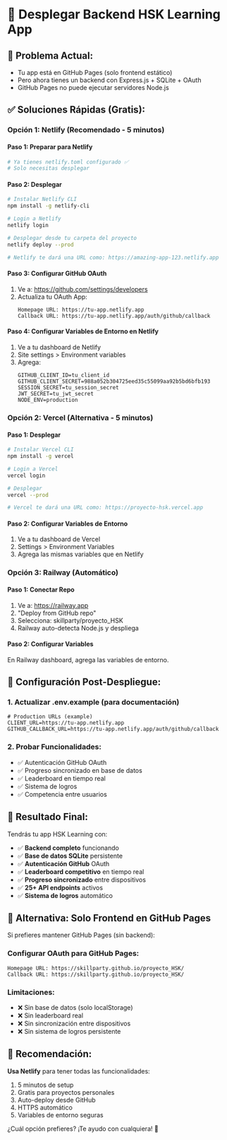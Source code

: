 # 🚀 Desplegar Backend HSK Learning App

## 🎯 Problema Actual:
- Tu app está en GitHub Pages (solo frontend estático)
- Pero ahora tienes un backend con Express.js + SQLite + OAuth
- GitHub Pages no puede ejecutar servidores Node.js

## ✅ Soluciones Rápidas (Gratis):

### Opción 1: Netlify (Recomendado - 5 minutos)

#### Paso 1: Preparar para Netlify
```bash
# Ya tienes netlify.toml configurado ✅
# Solo necesitas desplegar
```

#### Paso 2: Desplegar
```bash
# Instalar Netlify CLI
npm install -g netlify-cli

# Login a Netlify
netlify login

# Desplegar desde tu carpeta del proyecto
netlify deploy --prod

# Netlify te dará una URL como: https://amazing-app-123.netlify.app
```

#### Paso 3: Configurar GitHub OAuth
1. Ve a: https://github.com/settings/developers
2. Actualiza tu OAuth App:
   ```
   Homepage URL: https://tu-app.netlify.app
   Callback URL: https://tu-app.netlify.app/auth/github/callback
   ```

#### Paso 4: Configurar Variables de Entorno en Netlify
1. Ve a tu dashboard de Netlify
2. Site settings > Environment variables
3. Agrega:
   ```
   GITHUB_CLIENT_ID=tu_client_id
   GITHUB_CLIENT_SECRET=988a052b304725eed35c55099aa92b5bd6bfb193
   SESSION_SECRET=tu_session_secret
   JWT_SECRET=tu_jwt_secret
   NODE_ENV=production
   ```

### Opción 2: Vercel (Alternativa - 5 minutos)

#### Paso 1: Desplegar
```bash
# Instalar Vercel CLI
npm install -g vercel

# Login a Vercel
vercel login

# Desplegar
vercel --prod

# Vercel te dará una URL como: https://proyecto-hsk.vercel.app
```

#### Paso 2: Configurar Variables de Entorno
1. Ve a tu dashboard de Vercel
2. Settings > Environment Variables
3. Agrega las mismas variables que en Netlify

### Opción 3: Railway (Automático)

#### Paso 1: Conectar Repo
1. Ve a: https://railway.app
2. "Deploy from GitHub repo"
3. Selecciona: skillparty/proyecto_HSK
4. Railway auto-detecta Node.js y despliega

#### Paso 2: Configurar Variables
En Railway dashboard, agrega las variables de entorno.

## 🔧 Configuración Post-Despliegue:

### 1. Actualizar .env.example (para documentación)
```env
# Production URLs (example)
CLIENT_URL=https://tu-app.netlify.app
GITHUB_CALLBACK_URL=https://tu-app.netlify.app/auth/github/callback
```

### 2. Probar Funcionalidades:
- ✅ Autenticación GitHub OAuth
- ✅ Progreso sincronizado en base de datos
- ✅ Leaderboard en tiempo real
- ✅ Sistema de logros
- ✅ Competencia entre usuarios

## 🎉 Resultado Final:

Tendrás tu app HSK Learning con:
- ✅ **Backend completo** funcionando
- ✅ **Base de datos SQLite** persistente
- ✅ **Autenticación GitHub** OAuth
- ✅ **Leaderboard competitivo** en tiempo real
- ✅ **Progreso sincronizado** entre dispositivos
- ✅ **25+ API endpoints** activos
- ✅ **Sistema de logros** automático

## 🚨 Alternativa: Solo Frontend en GitHub Pages

Si prefieres mantener GitHub Pages (sin backend):

### Configurar OAuth para GitHub Pages:
```
Homepage URL: https://skillparty.github.io/proyecto_HSK/
Callback URL: https://skillparty.github.io/proyecto_HSK/
```

### Limitaciones:
- ❌ Sin base de datos (solo localStorage)
- ❌ Sin leaderboard real
- ❌ Sin sincronización entre dispositivos
- ❌ Sin sistema de logros persistente

## 🎯 Recomendación:

**Usa Netlify** para tener todas las funcionalidades:
1. 5 minutos de setup
2. Gratis para proyectos personales
3. Auto-deploy desde GitHub
4. HTTPS automático
5. Variables de entorno seguras

¿Cuál opción prefieres? ¡Te ayudo con cualquiera! 🚀
